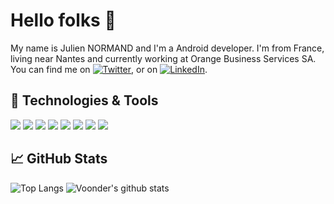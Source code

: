 # Hello folks 👋

My name is Julien NORMAND and I'm a Android developer. I'm from France, living near Nantes and currently working at Orange Business Services SA. You can find me on [![Twitter][1.2]][1], or on [![LinkedIn][2.2]][2].

<!--
## 📝 Blog & Writing

Apart from coding. I also maintain a blog - you can find my articles on my website at [My Website][3].
-->

## 🔧 Technologies & Tools

![](https://img.shields.io/badge/OS-macOS-informational?style=flat-square&logo=apple&logoColor=white&labelColor=607d8b&color=f44336)
![](https://img.shields.io/badge/OS-Linux-informational?style=flat-square&logo=linux&logoColor=white&labelColor=607d8b&color=f44336)
![](https://img.shields.io/badge/Editor-IntelliJ_IDEA-informational?style=flat-square&logo=intellij-idea&logoColor=white&labelColor=607d8b&color=f44336)
![](https://img.shields.io/badge/Editor-Android_Studio-informational?style=flat-square&logo=Android-Studio&logoColor=white&labelColor=607d8b&color=f44336)
![](https://img.shields.io/badge/Code-Kotlin-informational?style=flat-square&logo=Kotlin&logoColor=white&labelColor=607d8b&color=f44336)
![](https://img.shields.io/badge/Code-Java-informational?style=flat-square&logo=Java&logoColor=white&labelColor=607d8b&color=f44336)
![](https://img.shields.io/badge/Shell-ZSH-informational?style=flat-square&logo=gnu-bash&logoColor=white&labelColor=607d8b&color=f44336)
![](https://img.shields.io/badge/Tools-Azure_Dev_Ops-informational?style=flat-square&logo=Azure-DevOps&logoColor=white&labelColor=607d8b&color=f44336)

## 📈 GitHub Stats

![Top Langs](https://github-readme-stats.vercel.app/api/top-langs/?username=voonder&title_color=f44336&icon_color=f44336)
![Voonder's github stats](https://github-readme-stats.vercel.app/api?username=voonder&show_icons=true&count_private=true&include_all_commits=true&title_color=f44336&icon_color=f44336)

<!-- Icons -->

[1.2]: http://i.imgur.com/wWzX9uB.png "twitter icon without padding"
[2.2]: assets/linkedin-3-16.png "LinkedIn icon without padding"

<!-- Links to social media accounts -->

[1]: https://twitter.com/jnormand92
[2]: https://www.linkedin.com/in/juliennormand/
[3]: https://
